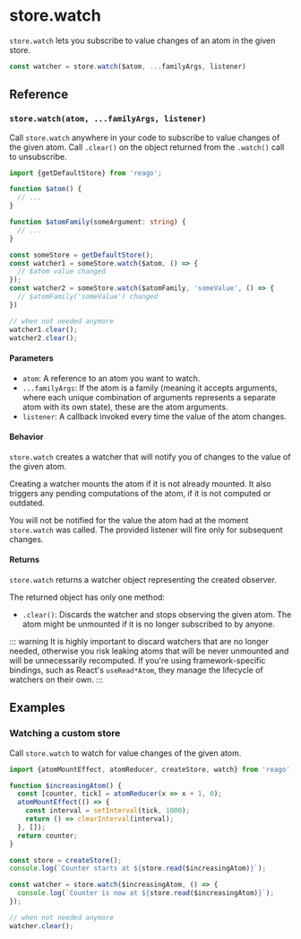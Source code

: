 # store.watch

`store.watch` lets you subscribe to value changes of an atom in the given store.

```ts
const watcher = store.watch($atom, ...familyArgs, listener)
```


## Reference

### `store.watch(atom, ...familyArgs, listener)`

Call `store.watch` anywhere in your code to subscribe to value changes of the given atom. Call `.clear()`
on the object returned from the `.watch()` call to unsubscribe.

```ts
import {getDefaultStore} from 'reago';

function $atom() {
  // ...
}

function $atomFamily(someArgument: string) {
  // ...
}

const someStore = getDefaultStore();
const watcher1 = someStore.watch($atom, () => {
  // $atom value changed
});
const watcher2 = someStore.watch($atomFamily, 'someValue', () => {
  // $atomFamily('someValue') changed
})

// when not needed anymore
watcher1.clear();
watcher2.clear();
```

#### Parameters

* `atom`: A reference to an atom you want to watch.
* `...familyArgs`: If the atom is a family (meaning it accepts arguments, where each unique combination of
  arguments represents a separate atom with its own state), these are the atom arguments.
* `listener`: A callback invoked every time the value of the atom changes.

#### Behavior

`store.watch` creates a watcher that will notify you of changes to the value of the given atom.

Creating a watcher mounts the atom if it is not already mounted. It also triggers any pending computations
of the atom, if it is not computed or outdated.

You will not be notified for the value the atom had at the moment `store.watch` was called. The provided
listener will fire only for subsequent changes.

#### Returns

`store.watch` returns a watcher object representing the created observer.

The returned object has only one method:
* `.clear()`: Discards the watcher and stops observing the given atom. The atom might be unmounted
  if it is no longer subscribed to by anyone.

::: warning
It is highly important to discard watchers that are no longer needed, otherwise you risk leaking
atoms that will be never unmounted and will be unnecessarily recomputed. If you're using framework-specific
bindings, such as React's `useRead*Atom`, they manage the lifecycle of watchers on their own.
:::


## Examples

### Watching a custom store

Call `store.watch` to watch for value changes of the given atom.

```ts
import {atomMountEffect, atomReducer, createStore, watch} from 'reago';

function $increasingAtom() {
  const [counter, tick] = atomReducer(x => x + 1, 0);
  atomMountEffect(() => {
    const interval = setInterval(tick, 1000);
    return () => clearInterval(interval);
  }, []);
  return counter;
}

const store = createStore();
console.log(`Counter starts at ${store.read($increasingAtom)}`);

const watcher = store.watch($increasingAtom, () => {
  console.log(`Counter is now at ${store.read($increasingAtom)}`);
});

// when not needed anymore
watcher.clear();
```
